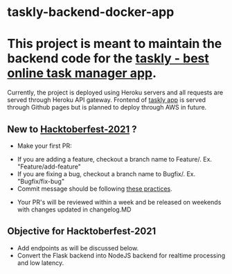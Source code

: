 # taskly-backend-docker-app

# This project is meant to maintain the backend code for the [taskly - best online task manager app](https://souravs17031999.github.io/taskly-home/).
Currently, the project is deployed using Heroku servers and all requests are served through Heroku API gateway.
Frontend of [taskly app](https://github.com/souravs17031999/taskly-home) is served through Github pages but is planned to deploy through AWS in future.

## New to [Hacktoberfest-2021](https://hacktoberfest.digitalocean.com/) ?

* Make your first PR:
- If you are adding a feature, checkout a branch name to Feature/<PR-TITLE>. Ex. "Feature/add-feature"
- If you are fixing a bug, checkout a branch name to Bugfix/<Bug-title-fix>. Ex. "Bugfix/fix-bug"
- Commit message should be following [these practices](https://chris.beams.io/posts/git-commit/).
  
* Your PR's will be reviewed within a week and be released on weekends with changes updated in changelog.MD 

## Objective for Hacktoberfest-2021
* Add endpoints as will be discussed below.
* Convert the Flask backend into NodeJS backend for realtime processing and low latency.
